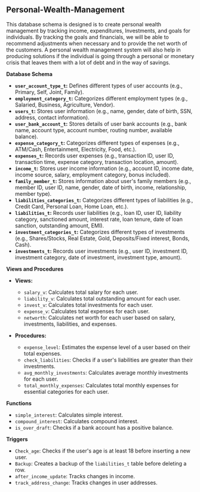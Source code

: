 ## Personal-Wealth-Management
This database schema is designed is to create personal wealth management by tracking income, expenditures, Investments, and goals for individuals. By tracking the goals and financials, we will be able to recommend adjustments when necessary and to provide the net worth of the customers. A personal wealth management system will also help in producing solutions if the individual is going through a personal or monetary crisis that leaves them with a lot of debt and in the way of savings.

**Database Schema**

* **`user_account_type_t`:** Defines different types of user accounts (e.g., Primary, Self, Joint, Family).
* **`employment_category_t`:** Categorizes different employment types (e.g., Salaried, Business, Agriculture, Vendor).
* **`users_t`:** Stores user information (e.g., name, gender, date of birth, SSN, address, contact information).
* **`user_bank_account_t`:** Stores details of user bank accounts (e.g., bank name, account type, account number, routing number, available balance).
* **`expense_category_t`:** Categorizes different types of expenses (e.g., ATM/Cash, Entertainment, Electricity, Food, etc.).
* **`expenses_t`:** Records user expenses (e.g., transaction ID, user ID, transaction time, expense category, transaction location, amount).
* **`income_t`:** Stores user income information (e.g., account ID, income date, income source, salary, employment category, bonus included).
* **`family_member_t`:** Stores information about user's family members (e.g., member ID, user ID, name, gender, date of birth, income, relationship, member type).
* **`liabilities_categories_t`:** Categorizes different types of liabilities (e.g., Credit Card, Personal Loan, Home Loan, etc.).
* **`liabilities_t`:** Records user liabilities (e.g., loan ID, user ID, liability category, sanctioned amount, interest rate, loan tenure, date of loan sanction, outstanding amount, EMI).
* **`investment_categories_t`:** Categorizes different types of investments (e.g., Shares/Stocks, Real Estate, Gold, Deposits/Fixed interest, Bonds, Cash).
* **`investments_t`:** Records user investments (e.g., user ID, investment ID, investment category, date of investment, investment type, amount).

**Views and Procedures**

* **Views:**
  - `salary_v`: Calculates total salary for each user.
  - `liability_v`: Calculates total outstanding amount for each user.
  - `invest_v`: Calculates total investments for each user.
  - `expense_v`: Calculates total expenses for each user.
  - `networth`: Calculates net worth for each user based on salary, investments, liabilities, and expenses.

* **Procedures:**
  - `expense_level`: Estimates the expense level of a user based on their total expenses.
  - `check_liabilities`: Checks if a user's liabilities are greater than their investments.
  - `avg_monthly_investments`: Calculates average monthly investments for each user.
  - `total_monthly_expenses`: Calculates total monthly expenses for essential categories for each user.

**Functions**

- `simple_interest`: Calculates simple interest.
- `compound_interest`: Calculates compound interest.
- `is_over_draft`: Checks if a bank account has a positive balance.

**Triggers**

- `Check_age`: Checks if the user's age is at least 18 before inserting a new user.
- `Backup`: Creates a backup of the `liabilities_t` table before deleting a row.
- `after_income_update`: Tracks changes in income.
- `track_address_change`: Tracks changes in user addresses.
